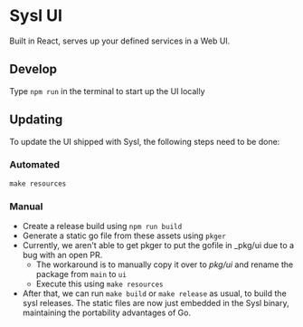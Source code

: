 # Sysl UI

Built in React, serves up your defined services in a Web UI.

## Develop

Type `npm run` in the terminal to start up the UI locally

## Updating

To update the UI shipped with Sysl, the following steps need to be done:

### Automated

`make resources`

### Manual

- Create a release build using `npm run build`
- Generate a static go file from these assets using `pkger`
- Currently, we aren't able to get pkger to put the gofile in _pkg/ui due to a bug with an open PR.
  - The workaround is to manually copy it over to _pkg/ui_ and rename the package from `main` to `ui`
  - Execute this using `make resources`
- After that, we can run `make build` or `make release` as usual, to build the sysl releases. The static files are now just embedded in the Sysl binary, maintaining the portability advantages of Go.

